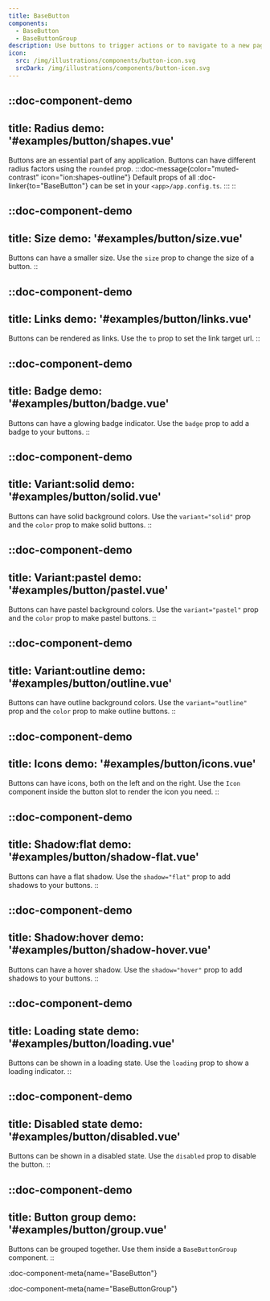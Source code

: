 ```yaml
---
title: BaseButton
components:
  - BaseButton
  - BaseButtonGroup
description: Use buttons to trigger actions or to navigate to a new page. Explore the different button types and their variations.
icon:
  src: /img/illustrations/components/button-icon.svg
  srcDark: /img/illustrations/components/button-icon.svg
---
```


::doc-component-demo
---
title: Radius
demo: '#examples/button/shapes.vue'
---
Buttons are an essential part of any application. Buttons can have different radius factors using the `rounded` prop.
:::doc-message{color="muted-contrast" icon="ion:shapes-outline"}
Default props of all :doc-linker{to="BaseButton"} can be set in your `<app>/app.config.ts`.
:::
::

::doc-component-demo
---
title: Size
demo: '#examples/button/size.vue'
---
Buttons can have a smaller size. Use the `size` prop to change the size of a button.
::

::doc-component-demo
---
title: Links
demo: '#examples/button/links.vue'
---
Buttons can be rendered as links. Use the `to` prop to set the link target url.
::

::doc-component-demo
---
title: Badge
demo: '#examples/button/badge.vue'
---
Buttons can have a glowing badge indicator. Use the `badge` prop to add a badge to your buttons.
::

::doc-component-demo
---
title: Variant:solid
demo: '#examples/button/solid.vue'
---
Buttons can have solid background colors. Use the `variant="solid"` prop and the `color` prop to make solid buttons.
::

::doc-component-demo
---
title: Variant:pastel
demo: '#examples/button/pastel.vue'
---
Buttons can have pastel background colors. Use the `variant="pastel"` prop and the `color` prop to make pastel buttons.
::

::doc-component-demo
---
title: Variant:outline
demo: '#examples/button/outline.vue'
---
Buttons can have outline background colors. Use the `variant="outline"` prop and the `color` prop to make outline buttons.
::

::doc-component-demo
---
title: Icons
demo: '#examples/button/icons.vue'
---
Buttons can have icons, both on the left and on the right. Use the `Icon` component inside the button slot to render the icon you need.
::

::doc-component-demo
---
title: Shadow:flat
demo: '#examples/button/shadow-flat.vue'
---
Buttons can have a flat shadow. Use the `shadow="flat"` prop to add shadows to your buttons.
::

::doc-component-demo
---
title: Shadow:hover
demo: '#examples/button/shadow-hover.vue'
---
Buttons can have a hover shadow. Use the `shadow="hover"` prop to add shadows to your buttons.
::

::doc-component-demo
---
title: Loading state
demo: '#examples/button/loading.vue'
---
Buttons can be shown in a loading state. Use the `loading` prop to show a loading indicator.
::

::doc-component-demo
---
title: Disabled state
demo: '#examples/button/disabled.vue'
---
Buttons can be shown in a disabled state. Use the `disabled` prop to disable the button.
::

::doc-component-demo
---
title: Button group
demo: '#examples/button/group.vue'
---
Buttons can be grouped together. Use them inside a `BaseButtonGroup` component.
::

:doc-component-meta{name="BaseButton"}

:doc-component-meta{name="BaseButtonGroup"}